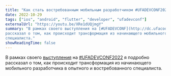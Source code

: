 ```yaml
---
title: "Как стать востребованным мобильным разработчиком #UFADEVCONF2022"
date: 2022-10-29
tags: ["ios", "android", "flutter", "developer", "ufadevconf"]
externalUrl: "https://youtu.be/XRe1dUQjmgY"
summary: "В рамках своего выступления на [#UFADEVCONF](http://dc.ufacoder.com/) я подробно
рассказал о том, как происходит трансформация из начинающего мобильного разработчика в опытного и востребованного
специалиста."
showReadingTime: false
---
```


В рамках своего [выступления](https://youtu.be/XRe1dUQjmgY) на [#UFADEVCONF2022](http://dc.ufacoder.com/) я подробно
рассказал о том, как происходит трансформация из начинающего мобильного разработчика в опытного и востребованного
специалиста.